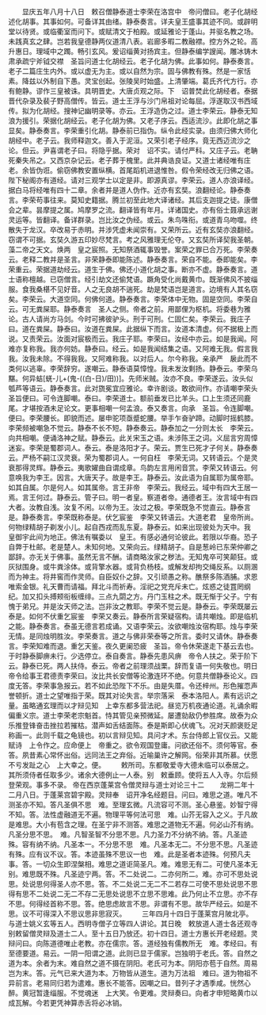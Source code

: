 <!-- { "loadSidebar": true } -->
　　显庆五年八月十八日　敕召僧静泰道士李荣在洛宫中　帝问僧曰。老子化胡经述化胡事。其事如何。可备详其由绪。静泰奏言。详夫皇王盛事其迹不同。或辟明堂以待贤。或临衢室而问下。或赋清文于柏殿。或延雅论于蓬山。并驱名教之场。未践真玄之肆。岂若我皇德静两仪道清八表。岩廊多暇二教融襟。控方外之轮。高升惠日。理域中之躅。畅引玄风。爰诏缁黄对扬宾主。但静泰编学謏闻。雕冰铸木肃承疏宁斧钺交襟　圣旨问道士化胡经云。老子化胡为佛。此事如何。静泰奏言。老子二篇庄生内外。或以虚无为主。或以自然为宗。固与佛教有殊。然是一家恬素。降兹以外制自下愚。灵宝创起。张陵吴时始盛。上清肇端。葛氏齐代方行。亦有鲍静。谬作三皇被诛。具明晋史。大唐贞观之际。下　诏普焚此化胡经者。泰据晋代杂录及裴子野高僧传。皆云。道士王浮与沙门帛祖对论每屈。浮遂取汉书西域传。拟为化胡经。搜神记幽明录等。亦云。王浮造伪之过。道士李荣云。静泰无知浪为援引。荣据化胡经云。老子化胡为佛。又老子序云。西适流沙。此即化胡之事显矣。静泰奏言。李荣重引化胡。静泰前已指伪。纵令此经实录。由须归佛大师化胡经中。老子云。我师释迦文。善入于泥洹。又荣引老子经序。竟无西迈流沙之论。但云。尹喜谓老子曰。将隐乎据。荣对　诏不实。请付严科。又庄子云。老聃死秦失吊之。又西京杂记云。老子葬于槐里。此并典诰良证。又道士诸经唯有庄老。余皆伪诳。偷窃佛教安置纵横。首尾蹈机进退惟咎。假令荣经改无归佛之语。陛下秘阁亦有道经。请对三观学士以定是非。即源真谬。李荣云。道人亦浪译经。据白马将经唯有四十二章。余者并是道人伪作。近亦有玄奘。浪翻经论。静泰奏言。李荣苟事往来。莫知史籍据。腾兰初至此地大译诸经。其后支迦提之徒。康僧会之辈。昙摩提之属。鸠摩罗之流。翻译皆有年月。详诸国史。亦有俗士聂承远谢灵运等。皆翻译。备详群录。岂比汝之伪经。或云。朱鸟咮衔。或道青乌吻噬。终散失于龙汉。卒改易于赤明。并涉凭虚未闻崇有。又荣所云。近有玄奘亦浪翻经。窃谓不可据。玄奘久游五印妙尽梵言。考之风雅理无伦夺。又玄奘所译契我圣朝。藻二帝之天文。焕两　皇之宸照。无知祭酒辄事毁誉。案荣之罪已合万死。李荣奏云。老释二教并是圣言。非荣静泰即能陈述。静泰奏言。荣自不能。泰即能矣。李荣重云。荣据道劫经云。道生于佛。佛还小道化胡之事。断亦不虚。静泰奏言。道士语称檀越。已窃僧言。经引劫文还偷梵语。蹶角受化尚戴黄巾。既渐佛风不披缁服。食我桑椹不见好音。人之无良胡不遄死。劫是梵语岂是道言。边境有人其名窃矣。李荣云。大道空同。何佛何道。静泰奏言。李荣体中无物。固是空同。李荣自云。可无粪屎耶。静泰奏言　圣人之侧。帝者之前。用鄙俚为枢机。将委巷为雅论。古人请尚方马剑。今时可拂彼驴头。刑于可刑。仁固仁矣。李荣云。我庄子曰。道在粪屎。静泰曰。汝道在粪屎。此据纵下而言。汝道本清虚。何不据极上而说。又责荣云。汝面对宸极而云。我庄子耶。李荣曰。汝经中亦云。如是我闻。阿难亦复称我。我亦何妨。静泰曰。经云。如是我闻结集之语。又阿难无我。假言我我。汝我未除。不得我我。又阿难称我。以对后人。尔今称我。亲承严　扆此而不类何以逃辜。李荣辞穷。遂嘲云。静泰语莫慞惶。我未发汝剩扬。静泰云。李荣乌黮。何异蛣[蜣-儿+(鬼-((白-日)/田))]。先师米贼。汝亦不良。李荣遂云。汝头似瓠芦等语云。静泰奏言。此对旒冕宜应雅论。幸许剧谈。敢欲间作。亦请嘲李荣头　圣旨便曰。可令连脚嘲。泰曰。李荣道士。额前垂发已比羊头。口上生须还同鹿尾。才堪按酒未足论文。更事相嘲一何孟浪。泰又奏言。向承　圣旨。令连脚嘲。便曰。李荣腰长。即貌而述。屡申驼项亟蹙蛇腰。举手乍奋驴蹄。动脚时摇鹤膝。李荣频被嘲急不觉云。静泰不长不短。静泰奏云。静泰加之一分则太长　李荣云。向共相嘲。便诵洛神之赋。静泰云。此关宋玉之语。未涉陈王之词。义屈言穷周慞迷妄。李荣是蜀郡词人。泰云。泰是洛阳才子。荣云。贾生已死才子何关。静泰奏云。严杨不嗣江汉灵衰。荣为蜀郡词人。一何自枉　李荣无词。又转语云。个是灵衰那得灵辉。静泰云。夷歌嬥曲自谓成章。鸟韵左言用闲音赏。李荣又转语云。何意唤我为李王。因言。大唐天子。故是李王。静泰云。汝此语为自属耶为属帝耶。如其自属。尔是何人。如其属帝。言王非帝　李荣云。我经云。域中有四大王居一焉。言王何过。静泰云。管子曰。明一者皇。察道者帝。通德者王。汝言域中有四大者。汝教自浅。汝复不闲。以帝为王。汝过之极。李荣既急不觉直云。静泰言是。静泰奏言。李荣既称泰是。伏乞宸鉴　李荣又转语云。大道老君　皇帝所尚。何物绿精胡子剃发小儿。起自西戎而乱东夏。静泰云。如来出现彼处为天中。我　皇御宇此间为地正。佛法有嘱委以　皇王。有感必通何论彼此。若限以华裔。恐子自弊于杜邮。老是楚人。未知何地。又荣向云。绿精胡子。自是葱岭已东荣仲卿之鄙辞。亦无关于佛事。虽然无言不酬。请商略汝家之秽法。无知鬼卒可笑颠狂。或灰狱围身。或牛粪涂体。或背擎水器。或背负杨枝。或解发却拘交绳反系。以厕溷而为神主。将井窖而作灵师。自臣奴仆之辞。又引顽愚之称。醮祭多陈酒脯。求恩唯索金银。礼天曹而请福。拜北斗而祈寿。淫祀之党充斥未亡。炫惑之徒罝罔纲纪。加又扣头搏颊衔板缠绯。三点九閟之方。丹门玉柱之术。既无惭于父子。宁有愧于弟兄。并是汝天师之法。岂非汝之教耶。李荣不觉云是。静泰云。李荣既屡云泰是。如何不伏重乞宸鉴　李荣又奏云。静泰所言荣疑宿构。请共嘲烛。即是临机之能。静泰奏言。泰虽无德言若成诵。又语李荣云。汝欲嘲烛汝宿构耶。烛与李荣无情。是同烛明胜汝。李荣奏言。道之与佛非荣泰等之所言。委时又请休。静泰奏言。李荣知难而退。重乞天鉴。夜久更阑恐疲　圣旨。帝令休荣遂走下基云去也。于时静泰脚痹未行。少选停立。泰自奏言。静泰先患风痹　帝令人扶之。荣于阶下云。静泰已死。两人扶侍。泰云。帝者之前理须战栗。辞而复语一何失敬也。明日帝令给事王君德责李荣曰。汝比共长安僧等论激连环不绝。何意共僧静泰论义。四度无答。李荣事急报云。若不如此恐陛下不乐。由是失厝。令还梓州。形色摧恧声誉顿折。道士之望唯指于荣。既其对论失言。举宗落采　泰本洛阳人。素有远识之量。虽略通玄理而以才辩见知　上幸东都多营法祀。昼览万机夜通论道。礼诵余暇偏重义宗。道士李荣老宗魁首。恃其管见亲预微延。屡遭勍敌仍参胜席。故泰为众乐推登锋奋击挫拉若摧枯。潜声如舌结面陈。泰是斯即心伏魂飞。况对天颜褒贬足称画一。此则千载之龟镜也。初以言辩见知。具问才术。东台侍郎上官仪云。又能赋诗　上令作之。应命便上　帝重之。欲令观国登庸。问欲还俗不。须何等官。泰答。夙昔素心常怀出俗。远同法王之弃俗。近喻巢许之解网。俗荣非其所慕。伏愿不亏发趾之心　上大幸之。便。
　　敕所司。东都敬爱寺大德未临可以泰居之。其所须侍者任取多少。诸余大德例止一人泰。别　敕垂顾。使将五人入寺。尔后频登荣观。事多不录。
帝在西京蓬莱宫令僧灵辩与道士对论三十二
　　龙朔二年十二月八日。于蓬莱宫碧宇殿。灵辩奉　诏开净名经题目。问曰。难思之道。唯凡不测圣亦不知。答凡圣俱不思　难。至理玄微。凡流容可不测。圣心悬鉴。妙智宁得不知。答。法性虚融道无不遍。物理平等何法可思　难。山芥无容入之义。于凡故是难思。大小有苞含之理。在圣宁非不测答。难思之道物无不遍。何必山芥有纳。凡圣分思不思。　难。凡智圣智不分思不思。凡力圣力不分纳不纳。答。凡圣迹殊。容有纳不纳。凡圣本一。不分思不思　难。凡圣本无二。不分思不思。凡圣迹有殊。应有议不议。答。本迹虽殊不思议一也　难。此是圣者本迹殊。何预凡夫事。答。一切众生即涅槃相。难思之道讵简圣凡。难。难思无有二。可使凡圣本无别。难思既不殊。凡圣迹宁两。答。不二处说二。二亦何所二。难。亦可不思处说思。处说思何得圣人亦不思。答。不二处说二无二不二若存二可使不思处说思不思得有思不二处说二无二不存二无思处说思不立思不思难。此乃何止不立思。亦不存不思。何得经首称不思。答。绝思虑故言不思。非谓有不思。故华严经云。如是不思。议不可得深入不思议思非思寂灭。
　　三年四月十四日于蓬莱宫月陂北亭。与道士姚义玄等五人。西明寺僧子立等四人讲论。其日晚　敕放道人道士各还观寺别敕留僧灵辩及道士二人。至十五日乃放还。初十四日。道士方惠长开老经题。灵辩问曰。向陈道德唯止老教。亦在儒宗。答。道经独有儒教所无　难。孝经曰。有至德要道。易云。一阴一阳谓之道。此则已显于儒家。岂独明于老氏。答。自然之道为本。余者为末。难自然之道不摄在阴阳。老氏可为本。阴阳亦苞于自然。周易岂为末。答。元气已来大道为本。万物皆从道生。道为万法祖　难曰。道为物祖不异前言。老易同归若为遣难。惠长不能答。因嘲之曰。昔列子才遇季咸。恍然心醉。黄冠暂逢缁服。不觉魂迷　上大笑。令更难。灵辩奏曰。向者才申短略黄巾以成瓦解。今若更凭神算赤舌将必冰销。
